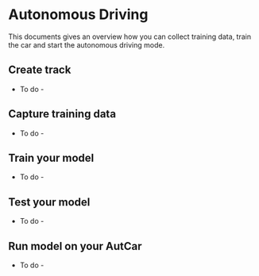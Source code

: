 # Autonomous Driving

This documents gives an overview how you can collect training data, train the car and start the autonomous driving mode.

## Create track

- To do -

## Capture training data

- To do -

## Train your model

- To do -

## Test your model

- To do -

## Run model on your AutCar

- To do -